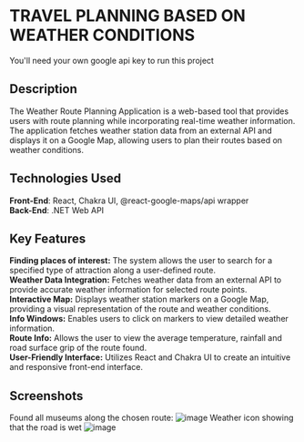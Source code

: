 # TRAVEL PLANNING BASED ON WEATHER CONDITIONS
You'll need your own google api key to run this project
## Description
The Weather Route Planning Application is a web-based tool that provides users with route planning while incorporating real-time weather information. The application fetches weather station data from an external API and displays it on a Google Map, allowing users to plan their routes based on weather conditions.
## Technologies Used
**Front-End**: React, Chakra UI, @react-google-maps/api wrapper  
**Back-End**: .NET Web API
## Key Features
**Finding places of interest:** The system allows the user to search for a specified type of attraction along a user-defined route.   
**Weather Data Integration:** Fetches weather data from an external API to provide accurate weather information for selected route points.  
**Interactive Map:** Displays weather station markers on a Google Map, providing a visual representation of the route and weather conditions.  
**Info Windows:** Enables users to click on markers to view detailed weather information.  
**Route Info:** Allows the user to view the average temperature, rainfall and road surface grip of the route found.  
**User-Friendly Interface:** Utilizes React and Chakra UI to create an intuitive and responsive front-end interface.  
## Screenshots
Found all museums along the chosen route:
![image](https://github.com/MantasJakstas/WeatherJourneyPlanner/assets/71774587/a1da02da-40a1-4aec-8a51-fb857c9cdba8)
Weather icon showing that the road is wet
![image](https://github.com/MantasJakstas/WeatherJourneyPlanner/assets/71774587/19327657-a82d-41f4-8df4-0fb64c7621aa)

